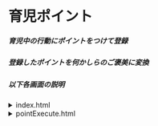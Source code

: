 # 育児ポイント
##### 育児中の行動にポイントをつけて登録
##### 登録したポイントを何かしらのご褒美に変換

##### 以下各画面の説明
<details><summary>index.html</summary>
<dl>
 <dt>まさボタン</dt>
  <dd>
   ユーザー：まさとして画面遷移
  </dd>
 <dt>ももボタン</dt>
  <dd>
   ユーザー：ももとして画面遷移
  </dd>
</dl>
</details>

<details><summary>pointExecute.html</summary>
<dl>
 <dt>貯めるボタン</dt>
  <dd>
   ポイントを貯める用の画面を開く
  </dd>
 <dt>使うボタン</dt>
  <dd>
   ポイントを使う用の画面を開く
  </dd>
</dl>
</details>
